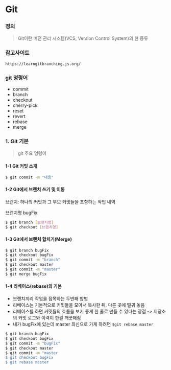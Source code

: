 # Git 

### 정의  
> Git이란 버전 관리 시스템(VCS, Version Control System)의 한 종류  

### 참고사이트
```
https://learngitbranching.js.org/
```

### git 명령어

- commit
- branch
- checkout
- cherry-pick
- reset
- revert
- rebase
- merge


### 1. Git 기본

> git 주요 명령어

#### 1-1 Git 커밋 소개

```bash
$ git commit -m "내용"
```

#### 1-2 Git에서 브랜치 쓰기 및 이동

브랜치: 하나의 커밋과 그 부모 커밋들을 포함하는 작업 내역

브랜치명 bugFix

```bash
$ git branch [브랜치명]
$ git checkout [브랜치명]
```
#### 1-3 Git에서 브랜치 합치기(Merge)

```bash
$ git branch bugFix
$ git checkout bugFix
$ git commit -m "branch"
$ git checkout master
$ git commit -m "master"
$ git merge bugFix
```

#### 1-4 리베이스(rebase)의 기본

- 브랜치끼리 작업을 접목하는 두번째 방법
- 리베이스는 기본적으로 커밋들을 모아서 복사한 뒤, 다른 곳에 떨궈 놓음
- 리베이스를 하면 커밋들의 흐름을 보기 좋게 한 줄로 만들 수 있다는 장점 -> 저장소의 커밋 로그와 이력이 한결 깨끗해짐
- 내가 bugFix에 있는데 master 최신으로 가게 하려면 `$git rebase master`

```bash
$ git branch bugFix
$ git checkout bugFix
$ git commit -m "bugFix"
$ git checkout master
$ git commit -m "master
$ git checkout bugFix
$ git rebase master
```

